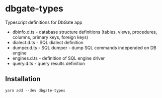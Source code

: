 # dbgate-types

Typescript definitions for DbGate app

 - dbinfo.d.ts - database structure definitions (tables, views, procedures, columns, primary keys, foreign keys)
 - dialect.d.ts - SQL dialect definition
 - dumper.d.ts - SQL dumper - dump SQL commands independed on DB engine
 - engines.d.ts - definition of SQL engine driver
 - query.d.ts - query results definition


## Installation

    yarn add --dev dbgate-types
